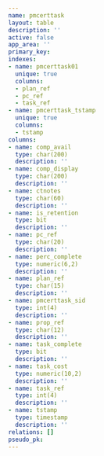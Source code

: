 ```yaml
---
name: pmcerttask
layout: table
description: ''
active: false
app_area: ''
primary_key: 
indexes:
- name: pmcerttask01
  unique: true
  columns:
  - plan_ref
  - pc_ref
  - task_ref
- name: pmcerttask_tstamp
  unique: true
  columns:
  - tstamp
columns:
- name: comp_avail
  type: char(200)
  description: ''
- name: comp_display
  type: char(200)
  description: ''
- name: ctnotes
  type: char(60)
  description: ''
- name: is_retention
  type: bit
  description: ''
- name: pc_ref
  type: char(20)
  description: ''
- name: perc_complete
  type: numeric(6,2)
  description: ''
- name: plan_ref
  type: char(15)
  description: ''
- name: pmcerttask_sid
  type: int(4)
  description: ''
- name: prop_ref
  type: char(12)
  description: ''
- name: task_complete
  type: bit
  description: ''
- name: task_cost
  type: numeric(10,2)
  description: ''
- name: task_ref
  type: int(4)
  description: ''
- name: tstamp
  type: timestamp
  description: ''
relations: []
pseudo_pk: 
---
```


